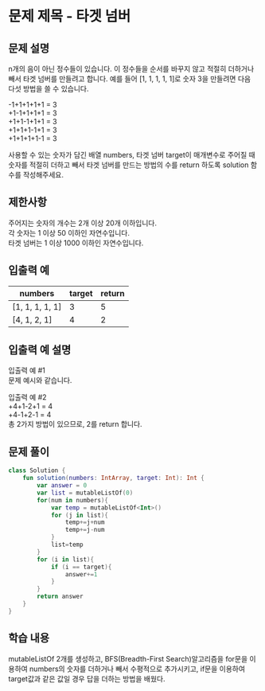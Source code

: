 # 문제 제목 - 타겟 넘버
## 문제 설명
n개의 음이 아닌 정수들이 있습니다. 이 정수들을 순서를 바꾸지 않고 적절히 더하거나 빼서 타겟 넘버를 만들려고 합니다. 예를 들어 [1, 1, 1, 1, 1]로 숫자 3을 만들려면 다음 다섯 방법을 쓸 수 있습니다.

-1+1+1+1+1 = 3  
+1-1+1+1+1 = 3  
+1+1-1+1+1 = 3  
+1+1+1-1+1 = 3  
+1+1+1+1-1 = 3  

사용할 수 있는 숫자가 담긴 배열 numbers, 타겟 넘버 target이 매개변수로 주어질 때 숫자를 적절히 더하고 빼서 타겟 넘버를 만드는 방법의 수를 return 하도록 solution 함수를 작성해주세요.

## 제한사항
주어지는 숫자의 개수는 2개 이상 20개 이하입니다.  
각 숫자는 1 이상 50 이하인 자연수입니다.  
타겟 넘버는 1 이상 1000 이하인 자연수입니다.  
## 입출력 예
numbers	| target	| return
---|---|---|
[1, 1, 1, 1, 1]	| 3	| 5
[4, 1, 2, 1]	| 4	| 2
## 입출력 예 설명
입출력 예 #1  
문제 예시와 같습니다.

입출력 예 #2  
+4+1-2+1 = 4  
+4-1+2-1 = 4  
총 2가지 방법이 있으므로, 2를 return 합니다.
## 문제 풀이
``` kotlin
class Solution {
    fun solution(numbers: IntArray, target: Int): Int {
        var answer = 0
        var list = mutableListOf(0)
        for(num in numbers){
            var temp = mutableListOf<Int>()
            for (j in list){
                temp+=j+num
                temp+=j-num
            }
            list=temp
        }
        for (i in list){
            if (i == target){
                answer+=1
            }
        }
        return answer
    }
}
```
## 학습 내용
mutableListOf 2개를 생성하고, BFS(Breadth-First Search)알고리즘을 for문을 이용하여 numbers의 숫자를 더하거나 빼서 수평적으로 추가시키고, if문을 이용하여 target값과 같은 값일 경우 답을 더하는 방법을 배웠다.


